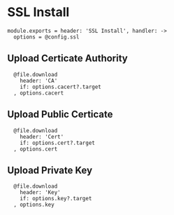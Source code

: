 
# SSL Install 

    module.exports = header: 'SSL Install', handler: ->
      options = @config.ssl

## Upload Certicate Authority

      @file.download
        header: 'CA'
        if: options.cacert?.target
      , options.cacert

## Upload Public Certicate

      @file.download
        header: 'Cert'
        if: options.cert?.target
      , options.cert

## Upload Private Key

      @file.download
        header: 'Key'
        if: options.key?.target
      , options.key
